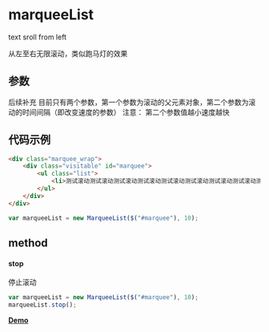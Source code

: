# marqueeList
text sroll from left   

从左至右无限滚动，类似跑马灯的效果

## 参数  

后续补充
目前只有两个参数，第一个参数为滚动的父元素对象，第二个参数为滚动的时间间隔（即改变速度的参数）
注意： 第二个参数值越小速度越快

## 代码示例 

```html
<div class="marquee_wrap">
	<div class="visitable" id="marquee">
		<ul class="list">
			<li>测试滚动测试滚动测试滚动测试滚动测试滚动测试滚动测试滚动测试滚动测试滚动测试滚动测试滚动测试滚动测试滚动测试滚动测试滚动测试滚动测试滚动测试滚动测试滚动测试滚动</li>
		</ul>
	</div>
</div> 
```

```javascript
var marqueeList = new MarqueeList($("#marquee"), 10); 
```
## method
#### stop
停止滚动
```javascript
var marqueeList = new MarqueeList($("#marquee"), 10); 
marqueeList.stop();
```

[**Demo**](https://lemonliuchen.github.io/marqueeList/demo.html) 
